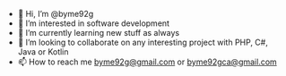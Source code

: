 - 👋 Hi, I’m @byme92g
- 👀 I’m interested in software development
- 🌱 I’m currently learning new stuff as always
- 💞️ I’m looking to collaborate on any interesting project with PHP, C#, Java or Kotlin
- 📫 How to reach me byme92g@gmail.com or byme92gca@gmail.com

<!---
byme92g/byme92g is a ✨ special ✨ repository because its `README.md` (this file) appears on your GitHub profile.
You can click the Preview link to take a look at your changes.
--->
